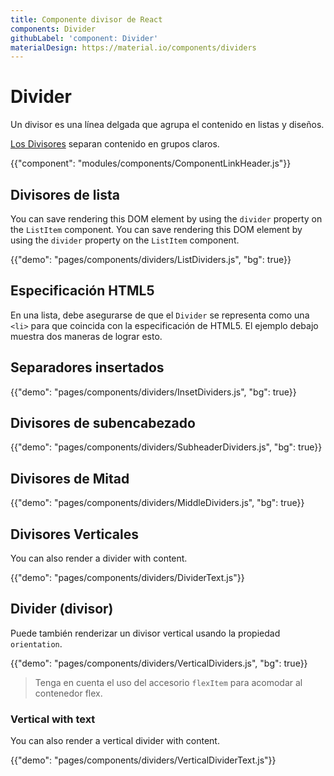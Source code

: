 ```yaml
---
title: Componente divisor de React
components: Divider
githubLabel: 'component: Divider'
materialDesign: https://material.io/components/dividers
---
```


# Divider

<p class="description">Un divisor es una línea delgada que agrupa el contenido en listas y diseños.</p>

[Los Divisores](https://material.io/design/components/dividers.html) separan contenido en grupos claros.

{{"component": "modules/components/ComponentLinkHeader.js"}}

## Divisores de lista

You can save rendering this DOM element by using the `divider` property on the `ListItem` component. You can save rendering this DOM element by using the `divider` property on the `ListItem` component.

{{"demo": "pages/components/dividers/ListDividers.js", "bg": true}}

## Especificación HTML5

En una lista, debe asegurarse de que el `Divider` se representa como una `<li>` para que coincida con la especificación de HTML5. El ejemplo debajo muestra dos maneras de lograr esto.

## Separadores insertados

{{"demo": "pages/components/dividers/InsetDividers.js", "bg": true}}

## Divisores de subencabezado

{{"demo": "pages/components/dividers/SubheaderDividers.js", "bg": true}}

## Divisores de Mitad

{{"demo": "pages/components/dividers/MiddleDividers.js", "bg": true}}

## Divisores Verticales

You can also render a divider with content.

{{"demo": "pages/components/dividers/DividerText.js"}}

## Divider (divisor)

Puede también renderizar un divisor vertical usando la propiedad `orientation`.

{{"demo": "pages/components/dividers/VerticalDividers.js", "bg": true}}

> Tenga en cuenta el uso del accesorio `flexItem` para acomodar al contenedor flex.

### Vertical with text

You can also render a vertical divider with content.

{{"demo": "pages/components/dividers/VerticalDividerText.js"}}
